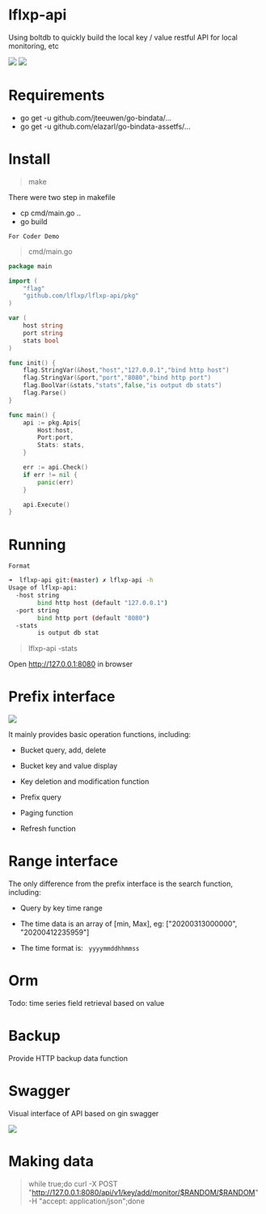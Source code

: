 # lflxp-api
Using boltdb to quickly build the local key / value restful API for local monitoring, etc

![](asset/b1.png)
![](asset/b3.png)

# Requirements

* go get -u github.com/jteeuwen/go-bindata/...
* go get -u github.com/elazarl/go-bindata-assetfs/...

# Install

> make

There were two step in makefile

* cp cmd/main.go ..
* go build


`For Coder Demo`

> cmd/main.go

```go
package main

import (
	"flag"
	"github.com/lflxp/lflxp-api/pkg"
)

var (
	host string
	port string
	stats bool
)

func init() {
	flag.StringVar(&host,"host","127.0.0.1","bind http host")
	flag.StringVar(&port,"port","8080","bind http port")
	flag.BoolVar(&stats,"stats",false,"is output db stats")
	flag.Parse()
}

func main() {
	api := pkg.Apis{
		Host:host,
		Port:port,
		Stats: stats,
	}

	err := api.Check()
	if err != nil {
		panic(err)
	}

	api.Execute()
}
```

# Running

`Format`

```bash
➜  lflxp-api git:(master) ✗ lflxp-api -h
Usage of lflxp-api:
  -host string
        bind http host (default "127.0.0.1")
  -port string
        bind http port (default "8080")
  -stats
        is output db stat
```

> lflxp-api -stats 

Open http://127.0.0.1:8080 in browser

# Prefix interface
![](asset/b2.png)

It mainly provides basic operation functions, including:

* Bucket query, add, delete

* Bucket key and value display

* Key deletion and modification function

* Prefix query

* Paging function

* Refresh function 

# Range interface

The only difference from the prefix interface is the search function, including:

* Query by key time range

* The time data is an array of [min, Max], eg: ["20200313000000", "20200412235959"]

* The time format is: ` yyyymmddhhmmss`

# Orm

Todo: time series field retrieval based on value

# Backup

Provide HTTP backup data function

# Swagger

Visual interface of API based on gin swagger

![](asset/b3.png)

# Making data

> while true;do curl -X POST "http://127.0.0.1:8080/api/v1/key/add/monitor/$RANDOM/$RANDOM" -H "accept: application/json";done